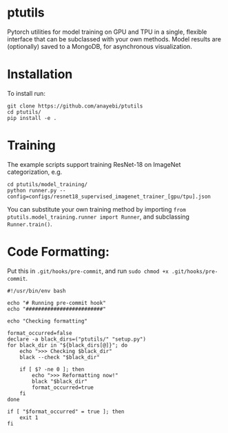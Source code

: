 # ptutils
Pytorch utilities for model training on GPU and TPU in a single, flexible interface that can be subclassed with your own methods.
Model results are (optionally) saved to a MongoDB, for asynchronous visualization.

# Installation
To install run:
```
git clone https://github.com/anayebi/ptutils
cd ptutils/
pip install -e .
```

# Training
The example scripts support training ResNet-18 on ImageNet categorization, e.g.
```
cd ptutils/model_training/
python runner.py --config=configs/resnet18_supervised_imagenet_trainer_[gpu/tpu].json
```
You can substitute your own training method by importing `from ptutils.model_training.runner import Runner`, and subclassing `Runner.train()`.

# Code Formatting:
Put this in `.git/hooks/pre-commit`, and run `sudo chmod +x .git/hooks/pre-commit`.

```
#!/usr/bin/env bash
  
echo "# Running pre-commit hook"
echo "#########################"

echo "Checking formatting"

format_occurred=false
declare -a black_dirs=("ptutils/" "setup.py")
for black_dir in "${black_dirs[@]}"; do
    echo ">>> Checking $black_dir"
    black --check "$black_dir"

    if [ $? -ne 0 ]; then
        echo ">>> Reformatting now!"
        black "$black_dir"
        format_occurred=true
    fi
done

if [ "$format_occurred" = true ]; then
    exit 1
fi
```
